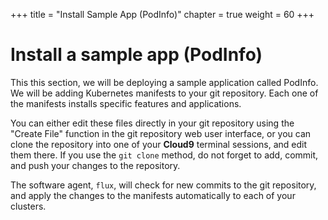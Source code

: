 +++
title = "Install Sample App (PodInfo)"
chapter = true
weight = 60
+++

# Install a sample app (PodInfo)

This this section, we will be deploying a sample application called PodInfo.
We will be adding Kubernetes manifests to your git repository. Each one of the manifests installs specific features and applications.

You can either edit these files directly in your git repository using the "Create File" function in the git repository web user interface, or you can clone the repository into one of your **Cloud9** terminal sessions, and edit them there. If you use the `git clone` method, do not forget to add, commit, and push your changes to the repository.

The software agent, `flux`, will check for new commits to the git repository, and apply the changes to the manifests automatically to each of your clusters.

